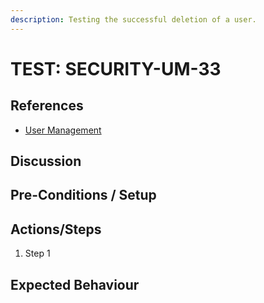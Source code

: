 ```yaml
---
description: Testing the successful deletion of a user.
---
```


# TEST: SECURITY-UM-33

## References

* [User Management](../../../../../operations/security-administration/user-management.md)

## Discussion

## Pre-Conditions / Setup



## Actions/Steps

1. Step 1

## Expected Behaviour

